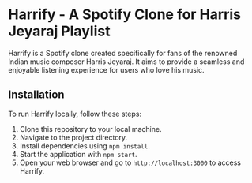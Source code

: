 # Harrify - A Spotify Clone for Harris Jeyaraj Playlist

Harrify is a Spotify clone created specifically for fans of the renowned Indian music composer Harris Jeyaraj. It aims to provide a seamless and enjoyable listening experience for users who love his music.

## Installation

To run Harrify locally, follow these steps:

1. Clone this repository to your local machine.
2. Navigate to the project directory.
3. Install dependencies using `npm install`.
4. Start the application with `npm start`.
5. Open your web browser and go to `http://localhost:3000` to access Harrify.
